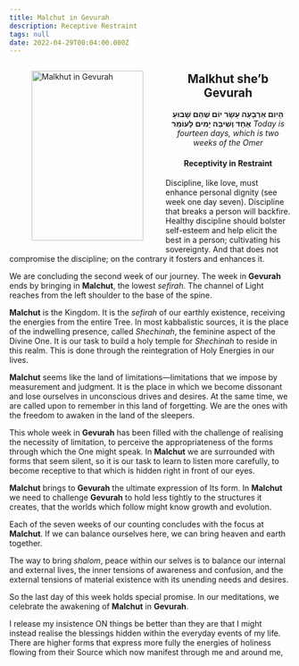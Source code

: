```yaml
---
title: Malchut in Gevurah
description: Receptive Restraint
tags: null
date: 2022-04-29T00:04:00.000Z
---
```


<a href="https://www.chabad.org/holidays/sefirah/omer-count_cdo/jewish/Count-the-Omer.htm">
<i class="fa fa-file" aria-hidden="true"></i></a>

<figure style='float: left'>
 <a href='/posts/img/freedom/week2/2.7-Malchut_in_Gevurah.png' target="_blank">
   <img src='/posts/img/freedom/week2/2.7-Malchut_in_Gevurah_s.png' alt='Malkhut in Gevurah' width='200' height='304' />
 </a>
</figure>

<div style="text-align:center">
<h2>Malkhut she’b Gevurah</h2>
<span dir="rtl"><b>הָיום אַרְבָעָה עָשָׂר יוֹם שֶׁהֵם שָׁבוּעַ אֶחָד וְשִׁיבָה יָמִים לָעוֹמֵר</b></span>
<i>ֹToday is fourteen days, which is two weeks of the Omer</i>
</p>

<h4>Receptivity in Restraint</h4>

</div>

<div class="abstract">

Discipline, like love, must enhance personal dignity (see week one day seven). Discipline that breaks a person will backfire. Healthy discipline should bolster self-esteem and help elicit the best in a person; cultivating his sovereignty. And that does not compromise the discipline; on the contrary it fosters and enhances it.

</div>

We are concluding the second week of our journey. The week in **Gevurah** ends by bringing in **Malchut**, the lowest _sefirah_. The channel of Light reaches from the left shoulder to the base of the spine.

**Malchut** is the Kingdom. It is the _sefirah_ of our earthly existence, receiving the energies from the entire Tree. In most kabbalistic sources, it is the place of the indwelling presence, called _Shechinah_, the feminine aspect of the Divine One. It is our task to build a holy temple for _Shechinah_ to reside in this realm. This is done through the reintegration of Holy Energies in our lives.

**Malchut** seems like the land of limitations&mdash;limitations that we impose by measurement and judgment. It is the place in which we become dissonant and lose ourselves in unconscious drives and desires. At the same time, we are called upon to remember in this land of forgetting. We are the ones with the freedom to awaken in the land of the sleepers.

This whole week in **Gevurah** has been filled with the challenge of realising the necessity of limitation, to perceive the appropriateness of the forms through which the One might speak. In **Malchut** we are surrounded with forms that seem silent, so it is our task to learn to listen more carefully, to become receptive to that which is hidden right in front of our eyes.

**Malchut** brings to **Gevurah** the ultimate expression of Its form. In **Malchut** we need to challenge **Gevurah** to hold less tightly to the structures it creates, that the worlds which follow might know growth and evolution.

Each of the seven weeks of our counting concludes with the focus at **Malchut**. If we can balance ourselves here, we can bring heaven and earth together.

The way to bring _shalom_, peace within our selves is to balance our internal and external lives, the inner tensions of awareness and confusion, and the external tensions of material existence with its unending needs and desires.

So the last day of this week holds special promise. In our meditations, we celebrate the awakening of **Malchut** in **Gevurah**.

<div class="abstract">

I release my insistence ON things be better than they are that I might instead realise the blessings hidden within the everyday events of my life. There are higher forms that express more fully the energies of holiness flowing from their Source which now manifest through me and around me,  

</div>
